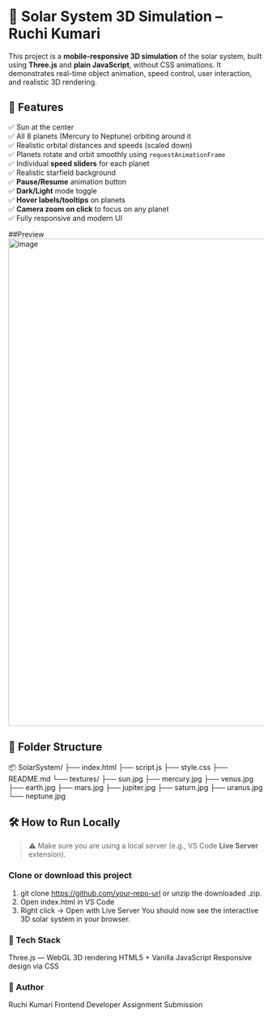 # 🌌 Solar System 3D Simulation – Ruchi Kumari

This project is a **mobile-responsive 3D simulation** of the solar system, built using **Three.js** and **plain JavaScript**, without CSS animations. It demonstrates real-time object animation, speed control, user interaction, and realistic 3D rendering.

## 🚀 Features

✅ Sun at the center  
✅ All 8 planets (Mercury to Neptune) orbiting around it  
✅ Realistic orbital distances and speeds (scaled down)  
✅ Planets rotate and orbit smoothly using `requestAnimationFrame`  
✅ Individual **speed sliders** for each planet  
✅ Realistic starfield background  
✅ **Pause/Resume** animation button  
✅ **Dark/Light** mode toggle  
✅ **Hover labels/tooltips** on planets  
✅ **Camera zoom on click** to focus on any planet  
✅ Fully responsive and modern UI  

##Preview
<img width="1916" height="963" alt="image" src="https://github.com/user-attachments/assets/db5ce7b3-c88e-4954-b894-e06447303171" />


## 📁 Folder Structure

📦 SolarSystem/
├── index.html
├── script.js
├── style.css
├── README.md
└── textures/
 ├── sun.jpg
 ├── mercury.jpg
 ├── venus.jpg
 ├── earth.jpg
 ├── mars.jpg
 ├── jupiter.jpg
 ├── saturn.jpg
 ├── uranus.jpg
 └── neptune.jpg

## 🛠️ How to Run Locally

> ⚠️ Make sure you are using a local server (e.g., VS Code **Live Server** extension).

### Clone or download this project

1. git clone https://github.com/your-repo-url or unzip the downloaded .zip.
2. Open index.html in VS Code
3. Right click → Open with Live Server
You should now see the interactive 3D solar system in your browser.


### 🧪 Tech Stack
Three.js — WebGL 3D rendering
HTML5 + Vanilla JavaScript
Responsive design via CSS

### 🏁 Author
Ruchi Kumari
Frontend Developer Assignment Submission
